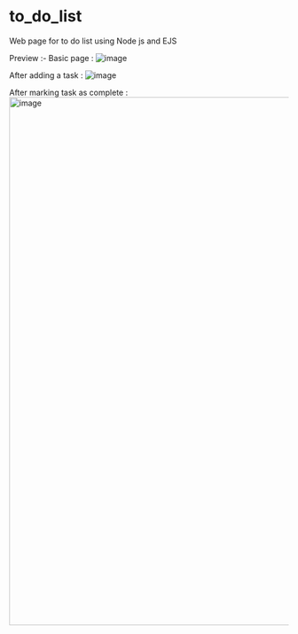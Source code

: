 # to_do_list
Web page for to do list using Node js and EJS 

Preview :-
Basic page :
![image](https://user-images.githubusercontent.com/110779597/212373326-f3fc3531-e1bd-4985-a195-f7a3b749fb75.png)

After adding a task :
![image](https://user-images.githubusercontent.com/110779597/212373368-09f20bbb-2973-48a2-aa80-7a34c804f64b.png)

After marking task as complete : 
<img width="953" alt="image" src="https://user-images.githubusercontent.com/110779597/212373594-413b53e1-361f-4bd1-af59-c5d63d20fdfc.png">

